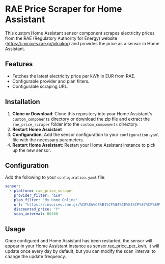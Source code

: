 # RAE Price Scraper for Home Assistant

This custom Home Assistant sensor component scrapes electricity prices from the RAE (Regulatory Authority for Energy) website (https://invoices.rae.gr/oikiako/) and provides the price as a sensor in Home Assistant.

## Features

- Fetches the latest electricity price per kWh in EUR from RAE.
- Configurable provider and plan filters.
- Configurable scraping URL.

## Installation

1. **Clone or Download**: Clone this repository into your Home Assistant's `custom_components` directory or download the zip file and extract the `rae_price_scraper` folder into the `custom_components` directory.
2. **Restart Home Assistant**
3. **Configuration**: Add the sensor configuration to your `configuration.yaml` file with the necessary parameters.
4. **Restart Home Assistant**: Restart your Home Assistant instance to pick up the new sensor.

## Configuration

Add the following to your `configuration.yaml` file:

```yaml
sensor:
  - platform: rae_price_scraper
    provider_filter: "ΔΕΗ"
    plan_filter: "My Home Online"
    url: "https://invoices.rae.gr/%CE%BA%CE%B1%CF%84%CE%B1%CF%87%CF%89%CF%81%CE%B7%CE%BC%CE%AD%CE%BD%CE%B1-%CF%84%CE%B9%CE%BC%CE%BF%CE%BB%CF%8C%CE%B3%CE%B9%CE%B1-%CF%80%CF%81%CE%BF%CE%BC%CE%AE%CE%B8%CE%B5%CE%B9%CE%B1%CF%82-%CE%B7-3/"
    discounted_price: "Y"
    scan_interval: 86400
```

## Usage

Once configured and Home Assistant has been restarted, the sensor will appear in your Home Assistant instance as sensor.rae_price_per_kwh. It will update once every day by default, but you can modify the scan_interval to change the update frequency.
